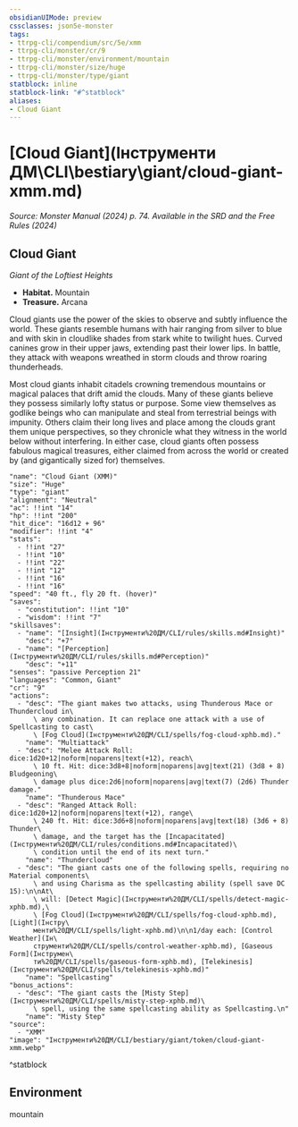 ```yaml
---
obsidianUIMode: preview
cssclasses: json5e-monster
tags:
- ttrpg-cli/compendium/src/5e/xmm
- ttrpg-cli/monster/cr/9
- ttrpg-cli/monster/environment/mountain
- ttrpg-cli/monster/size/huge
- ttrpg-cli/monster/type/giant
statblock: inline
statblock-link: "#^statblock"
aliases:
- Cloud Giant
---
```

# [Cloud Giant](Інструменти ДМ\CLI\bestiary\giant/cloud-giant-xmm.md)
*Source: Monster Manual (2024) p. 74. Available in the <span title='Systems Reference Document (5.2)'>SRD</span> and the Free Rules (2024)*  

## Cloud Giant

*Giant of the Loftiest Heights*

- **Habitat.** Mountain  
- **Treasure.** Arcana  

Cloud giants use the power of the skies to observe and subtly influence the world. These giants resemble humans with hair ranging from silver to blue and with skin in cloudlike shades from stark white to twilight hues. Curved canines grow in their upper jaws, extending past their lower lips. In battle, they attack with weapons wreathed in storm clouds and throw roaring thunderheads.

Most cloud giants inhabit citadels crowning tremendous mountains or magical palaces that drift amid the clouds. Many of these giants believe they possess similarly lofty status or purpose. Some view themselves as godlike beings who can manipulate and steal from terrestrial beings with impunity. Others claim their long lives and place among the clouds grant them unique perspectives, so they chronicle what they witness in the world below without interfering. In either case, cloud giants often possess fabulous magical treasures, either claimed from across the world or created by (and gigantically sized for) themselves.

```statblock
"name": "Cloud Giant (XMM)"
"size": "Huge"
"type": "giant"
"alignment": "Neutral"
"ac": !!int "14"
"hp": !!int "200"
"hit_dice": "16d12 + 96"
"modifier": !!int "4"
"stats":
  - !!int "27"
  - !!int "10"
  - !!int "22"
  - !!int "12"
  - !!int "16"
  - !!int "16"
"speed": "40 ft., fly 20 ft. (hover)"
"saves":
  - "constitution": !!int "10"
  - "wisdom": !!int "7"
"skillsaves":
  - "name": "[Insight](Інструменти%20ДМ/CLI/rules/skills.md#Insight)"
    "desc": "+7"
  - "name": "[Perception](Інструменти%20ДМ/CLI/rules/skills.md#Perception)"
    "desc": "+11"
"senses": "passive Perception 21"
"languages": "Common, Giant"
"cr": "9"
"actions":
  - "desc": "The giant makes two attacks, using Thunderous Mace or Thundercloud in\
      \ any combination. It can replace one attack with a use of Spellcasting to cast\
      \ [Fog Cloud](Інструменти%20ДМ/CLI/spells/fog-cloud-xphb.md)."
    "name": "Multiattack"
  - "desc": "Melee Attack Roll: dice:1d20+12|noform|noparens|text(+12), reach\
      \ 10 ft. Hit: dice:3d8+8|noform|noparens|avg|text(21) (3d8 + 8) Bludgeoning\
      \ damage plus dice:2d6|noform|noparens|avg|text(7) (2d6) Thunder damage."
    "name": "Thunderous Mace"
  - "desc": "Ranged Attack Roll: dice:1d20+12|noform|noparens|text(+12), range\
      \ 240 ft. Hit: dice:3d6+8|noform|noparens|avg|text(18) (3d6 + 8) Thunder\
      \ damage, and the target has the [Incapacitated](Інструменти%20ДМ/CLI/rules/conditions.md#Incapacitated)\
      \ condition until the end of its next turn."
    "name": "Thundercloud"
  - "desc": "The giant casts one of the following spells, requiring no Material components\
      \ and using Charisma as the spellcasting ability (spell save DC 15):\n\nAt\
      \ will: [Detect Magic](Інструменти%20ДМ/CLI/spells/detect-magic-xphb.md),\
      \ [Fog Cloud](Інструменти%20ДМ/CLI/spells/fog-cloud-xphb.md), [Light](Інстру\
      менти%20ДМ/CLI/spells/light-xphb.md)\n\n1/day each: [Control Weather](Ін\
      струменти%20ДМ/CLI/spells/control-weather-xphb.md), [Gaseous Form](Інструмен\
      ти%20ДМ/CLI/spells/gaseous-form-xphb.md), [Telekinesis](Інструменти%20ДМ/CLI/spells/telekinesis-xphb.md)"
    "name": "Spellcasting"
"bonus_actions":
  - "desc": "The giant casts the [Misty Step](Інструменти%20ДМ/CLI/spells/misty-step-xphb.md)\
      \ spell, using the same spellcasting ability as Spellcasting.\n"
    "name": "Misty Step"
"source":
  - "XMM"
"image": "Інструменти%20ДМ/CLI/bestiary/giant/token/cloud-giant-xmm.webp"
```
^statblock

## Environment

mountain